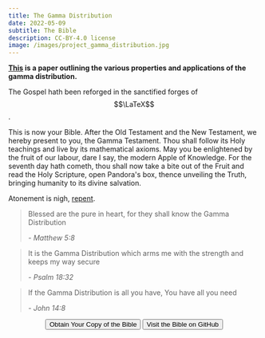 ```yaml
---
title: The Gamma Distribution
date: 2022-05-09
subtitle: The Bible
description: CC-BY-4.0 license
image: /images/project_gamma_distribution.jpg
---
```


**[This](/assets/The_gamma_distribution.pdf) is a paper outlining the various properties and applications of the gamma distribution.**

The Gospel hath been reforged in the sanctified forges of $$\LaTeX$$.

This is now your Bible. After the Old Testament and the New Testament, we hereby present to you, the Gamma Testament. Thou shall follow its Holy teachings and live by its mathematical axioms. May you be enlightened by the fruit of our labour, dare I say, the modern Apple of Knowledge. For the seventh day hath cometh, thou shall now take a bite out of the Fruit and read the Holy Scripture, open Pandora's box, thence unveiling the Truth, bringing humanity to its divine salvation.

Atonement is nigh, [repent](/assets/The_gamma_distribution.pdf).

> Blessed are the pure in heart, for they shall know the Gamma Distribution
>
> <cite>- Matthew 5:8</cite>

> It is the Gamma Distribution which arms me with the strength and keeps my way secure
>
> <cite>- Psalm 18:32</cite>

> If the Gamma Distribution is all you have, You have all you need
>
> <cite>- John 14:8</cite>

<div style="text-align:center">
	<button class="button button--small" onclick="location.href='/assets/The_gamma_distribution.pdf';" type="button">Obtain Your Copy of the Bible</button>
	<button class="button button--small" onclick="location.href='https://github.com/etiennecollin/gamma-distribution';" type="button">Visit the Bible on GitHub</button>
</div>
